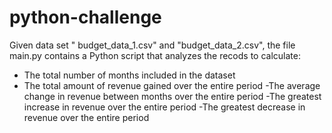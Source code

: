 # python-challenge

Given data set " budget_data_1.csv" and "budget_data_2.csv", the file main.py contains a Python script that analyzes the recods to calculate:
- The total number of months included in the dataset 
- The total amount of revenue gained over the entire period
-The average change in revenue between months over the entire period
-The greatest increase in revenue over the entire period
-The greatest decrease in revenue over the entire period
